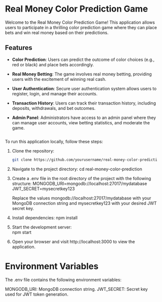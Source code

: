 # Real Money Color Prediction Game

Welcome to the Real Money Color Prediction Game! This application allows users to participate in a thrilling color prediction game where they can place bets and win real money based on their predictions.

## Features

- **Color Prediction**: Users can predict the outcome of color choices (e.g., red or black) and place bets accordingly.
- **Real Money Betting**: The game involves real money betting, providing users with the excitement of winning real cash.
- **User Authentication**: Secure user authentication system allows users to register, login, and manage their accounts.
- **Transaction History**: Users can track their transaction history, including deposits, withdrawals, and bet outcomes.
- **Admin Panel**: Administrators have access to an admin panel where they can manage user accounts, view betting statistics, and moderate the game.

   ```bash ## Installation

To run this application locally, follow these steps:

1. Clone the repository:
   ```bash
   git clone https://github.com/yourusername/real-money-color-prediction.git

2. Navigate to the project directory:
   cd real-money-color-prediction

3. Create a .env file in the root directory of the project with the following structure:
   MONGODB_URI=mongodb://localhost:27017/mydatabase
   JWT_SECRET=mysecretkey123

    Replace the values mongodb://localhost:27017/mydatabase with your MongoDB connection string and mysecretkey123 with your desired JWT secret key.
   
4. Install dependencies:
   npm install

5. Start the development server:   
   npm start

6. Open your browser and visit http://localhost:3000 to view the application.

# Environment Variables
  The .env file contains the following environment variables:

  MONGODB_URI: MongoDB connection string.
  JWT_SECRET: Secret key used for JWT token generation.

